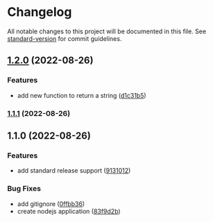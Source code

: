 # Changelog

All notable changes to this project will be documented in this file. See [standard-version](https://github.com/conventional-changelog/standard-version) for commit guidelines.

## [1.2.0](https://github.com/okuehne/cc-test/compare/v1.1.1...v1.2.0) (2022-08-26)


### Features

* add new function to return a string ([d1c31b5](https://github.com/okuehne/cc-test/commit/d1c31b5a03302a0450575d7410a71e28e9f5c3aa))

### [1.1.1](https://github.com/okuehne/cc-test/compare/v1.1.0...v1.1.1) (2022-08-26)

## 1.1.0 (2022-08-26)


### Features

* add standard release support ([9131012](https://github.com/okuehne/cc-test/commit/91310129a8f4d79b283251a9f7ada14ca95497e9))


### Bug Fixes

* add gitignore ([0ffbb36](https://github.com/okuehne/cc-test/commit/0ffbb3650fd117ce25e6f8676b61c527083d9e93))
* create nodejs application ([83f9d2b](https://github.com/okuehne/cc-test/commit/83f9d2b426769efa6f659e6500fddc1a4749077a))
